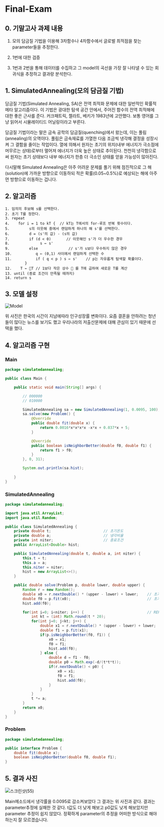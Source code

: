 # Final-Exam



## 0. 기말고사 과제 내용

1. 모의 담금질 기법을 이용해 3차함수나 4차함수에서 글로벌 최적점을 찾는 parameter들을 추정한다.

2. 1번에 대한 검증

3. 1번과 2번을 통해 데이터를 수집하고 그 model의 곡선을 가장 잘 나타낼 수 있는 회귀식을 추정하고 결과랑 분석한다.



## 1. SimulatedAnnealing(모의 담금질 기법)

담금질 기법(Simulated Annealing, SA)은 전역 최적화 문제에 대한 일반적인 확률적 메타 알고리즘이다. 이 기법은 광대한 탐색 공간 안에서, 주어진 함수의 전역 최적해에 대한 좋은 근사를 준다. 커크패트릭, 젤라트, 베키가 1983년에 고안했다. 보통 영어를 그냥 읽어서 시뮬레이티드 어닐링이라고 부른다.

담금질 기법이라는 말은 금속 공학의 담금질(quenching)에서 왔는데, 이는 풀림(annealing)의 오역이다. 풀림은 금속재료를 가열한 다음 조금씩 냉각해 결정을 성장시켜 그 결함을 줄이는 작업이다. 열에 의해서 원자는 초기의 위치(내부 에너지가 극소점에 머무르는 상태)로부터 멀어져 에너지가 더욱 높은 상태로 추이된다. 천천히 냉각함으로써 원자는 초기 상태보다 내부 에너지가 한층 더 극소인 상태를 얻을 가능성이 많아진다.

다시말해 Simulated Annealing은 아주 어려운 문제를 풀기 위해 점진적으로 그 해(solution)에 가까운 방향으로 이동하되 적은 확률(0.05~0.5%)로 예상되는 해에 아주 먼 방향으로 이동하는 겁니다. 



## 2. 알고리즘 

```
1. 임의의 후보해 s를 선택한다.
2. 초기 T를 정한다.
3. repeat
4.    for i = 1 to kT {  // kT는 T에서의 for-루프 반복 횟수이다.
5.         s의 이웃해 중에서 랜덤하게 하나의 해 s'를 선택한다.
6.         d = (s'의 값) - (s의 값)
7.         if (d < 0)       // 이웃해인 s'가 더 우수한 경우
8.              s ← s'
9.         else              // s'가 s보다 우수하지 않은 경우
10.           q ← (0,1) 사이에서 랜덤하게 선택한 수
11.           if ( q < p ) s ← s'    // p는 자유롭게 탐색할 확률이다.
         }
12.    T ← T // 1보다 작은 상수  를 T에 곱하여 새로운 T를 계산 
13. until (종료 조건이 만족될 때까지)
14. return s
```



## 3. 모델 설정

![Model](http://www.index.go.kr/rMate/jsp/images/rMateChart_1009011.png)

위 사진은 한국의 시간이 지남에따라 인구성장률 변화이다. 요즘 결혼을 안하려는 청년들이 많다는 뉴스를 보기도 했고 우리나라의 저출산문제에 대해 관심이 있기 때문에 선택을 했다.



## 4. 알고리즘 구현

### Main

```java
package simulatedannealing;

public class Main {

    public static void main(String[] args) {

        // 000000
        // 010000

        SimulatedAnnealing sa = new SimulatedAnnealing(1, 0.0095, 100);
        sa.solve(new Problem() {
            @Override
            public double fit(double x) {
                return 0.0016*x*x*x*x -x*x + 0.037*x + 5;
            }

            @Override
            public boolean isNeighborBetter(double f0, double f1) {
                return f1 > f0;
            }
        }, 0, 31);

        System.out.println(sa.hist);
    
    }
}
```

### SimulatedAnnealing

```java
package simulatedannealing;

import java.util.ArrayList;
import java.util.Random;

public class SimulatedAnnealing {
    private double t;                        // 초기온도
    private double a;                        // 냉각비율
    private int niter;                       // 종료조건
    public ArrayList<Double> hist;

    public SimulatedAnnealing(double t, double a, int niter) {
        this.t = t;
        this.a = a;
        this.niter = niter;
        hist = new ArrayList<>();
    }

    public double solve(Problem p, double lower, double upper) {
        Random r = new Random();
        double x0 = r.nextDouble() * (upper - lower) + lower;    // 초기후보해
        double f0 = p.fit(x0);                                   // 초기후보해의 적합도
        hist.add(f0);

        for(int i=0; i<niter; i++) {                             // REPEAT, 담금질 하는 부분
            int kt = (int) Math.round(t * 20);
            for(int j=0; j<kt; j++) {
                double x1 = r.nextDouble() * (upper - lower) + lower;    // 이웃해
                double f1 = p.fit(x1);
                if(p.isNeighborBetter(f0, f1)) {                         // 이웃해가 더 나을 경우
                    x0 = x1;
                    f0 = f1;
                    hist.add(f0);
                } else {                                                 // 기존해가 더 나을 경우
                    double d = f1 - f0;
                    double p0 = Math.exp(-d/(t*t*t));
                    if(r.nextDouble() < p0) {
                        x0 = x1;
                        f0 = f1;
                        hist.add(f0);
                    }
                }
            }
            t *= a;
        }
        return x0;
    }
}
```

### Problem

```java
package simulatedannealing;

public interface Problem {
    double fit(double x);
    boolean isNeighborBetter(double f0, double f1);
}
```




## 5. 결과 사진
![스크린샷(55)](https://user-images.githubusercontent.com/81409594/121368304-f09b5380-c975-11eb-88e0-8916e65e2c0e.png)


Main메소드에서 냉각률을 0.0095로 감소켜보았다 그 결과는 위 사진과 같다. 결과는 parameter추정에 실패한 것 같다. t값도 더 낮게 해보고 p0값도 낮게 해보았지만 parameter 추정이 쉽지 않았다. 정확하게 parameter의 추정을 어떠한 방식으로 해야하는지 잘 모르겠습니다.




